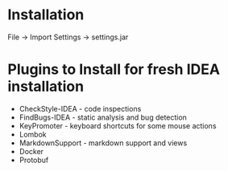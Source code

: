 # Installation
File -> Import Settings -> settings.jar

# Plugins to Install for fresh IDEA installation

* CheckStyle-IDEA - code inspections
* FindBugs-IDEA - static analysis and bug detection
* KeyPromoter - keyboard shortcuts for some mouse actions
* Lombok
* MarkdownSupport - markdown support and views
* Docker
* Protobuf
